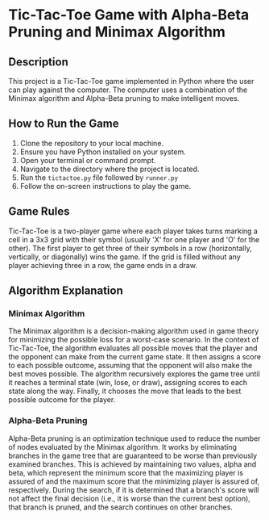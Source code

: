 # Tic-Tac-Toe Game with Alpha-Beta Pruning and Minimax Algorithm

## Description

This project is a Tic-Tac-Toe game implemented in Python where the user can play against the computer. The computer uses a combination of the Minimax algorithm and Alpha-Beta pruning to make intelligent moves.


## How to Run the Game

1. Clone the repository to your local machine.
2. Ensure you have Python installed on your system.
3. Open your terminal or command prompt.
4. Navigate to the directory where the project is located.
5. Run the `tictactoe.py` file followed by `runner.py`
6. Follow the on-screen instructions to play the game.

## Game Rules

Tic-Tac-Toe is a two-player game where each player takes turns marking a cell in a 3x3 grid with their symbol (usually 'X' for one player and 'O' for the other). The first player to get three of their symbols in a row (horizontally, vertically, or diagonally) wins the game. If the grid is filled without any player achieving three in a row, the game ends in a draw.

## Algorithm Explanation

### Minimax Algorithm

The Minimax algorithm is a decision-making algorithm used in game theory for minimizing the possible loss for a worst-case scenario. In the context of Tic-Tac-Toe, the algorithm evaluates all possible moves that the player and the opponent can make from the current game state. It then assigns a score to each possible outcome, assuming that the opponent will also make the best moves possible. The algorithm recursively explores the game tree until it reaches a terminal state (win, lose, or draw), assigning scores to each state along the way. Finally, it chooses the move that leads to the best possible outcome for the player.

### Alpha-Beta Pruning

Alpha-Beta pruning is an optimization technique used to reduce the number of nodes evaluated by the Minimax algorithm. It works by eliminating branches in the game tree that are guaranteed to be worse than previously examined branches. This is achieved by maintaining two values, alpha and beta, which represent the minimum score that the maximizing player is assured of and the maximum score that the minimizing player is assured of, respectively. During the search, if it is determined that a branch's score will not affect the final decision (i.e., it is worse than the current best option), that branch is pruned, and the search continues on other branches.

